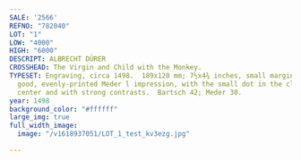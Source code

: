 ```yaml
---
SALE: '2566'
REFNO: "782040"
LOT: "1"
LOW: "4000"
HIGH: "6000"
DESCRIPT: ALBRECHT DÜRER
CROSSHEAD: The Virgin and Child with the Monkey.
TYPESET: Engraving, circa 1498.  189x120 mm; 7½x4¾ inches, small margins.  A very
  good, evenly-printed Meder l impression, with the small dot in the clouds upper
  center and with strong contrasts.  Bartsch 42; Meder 30.
year: 1498
background_color: "#ffffff"
large_img: true
full_width_image:
  image: "/v1618937051/LOT_1_test_kv3ezg.jpg"

---
```

